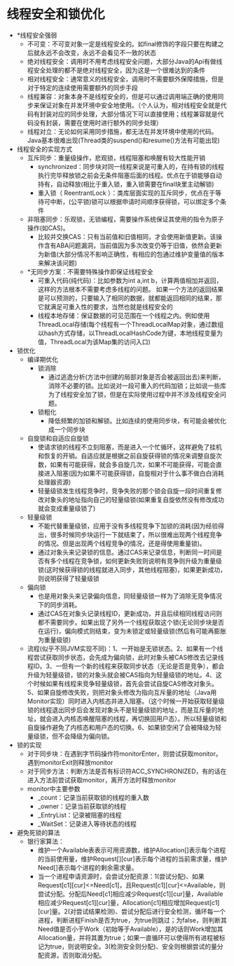 # 线程安全和锁优化
- *线程安全强弱
    - 不可变：不可变对象一定是线程安全的。如final修饰的字段只要在构建之后就永远不会改变，永远不会看见不一致的状态
    - 绝对线程安全：调用时不用考虑线程安全问题，大部分Java的Api有做线程安全处理的都不是绝对线程安全，因为这是一个很难达到的条件
    - 相对线程安全：通常意义的线程安全，调用时不需要额外保障措施，但是对于特定的连续使用需要额外的同步手段
    - 线程兼容：对象本身不是线程安全的，但是可以通过调用端正确的使用同步来保证对象在并发环境中安全地使用。（个人认为，相对线程安全就是代码有封装对应的同步处理，大部分情况下可以直接使用；线程兼容就是代码没有封装，需要在使用时进行额外的同步处理）
    - 线程对立：无论如何采用同步措施，都无法在并发环境中使用的代码。Java基本很难出现(Thread类的suspend()和resume()方法有可能出现)
- 线程安全的实现方式
    - 互斥同步：重量级操作，悲观锁，线程阻塞和唤醒有较大性能开销
        - synchronized：同步块对同一线程来说是可重入的，在持有锁的线程执行完毕释放锁之前会无条件阻塞后面的线程。优点在于锁能够自动持有，自动释放(相比于重入锁，重入锁需要在final块里主动解锁)
        - 重入锁（ ReentrantLock ）：类库层面实现的互斥同步，优点在于等待可中断，(公平锁)锁可以根据申请时间顺序获得锁，可以绑定多个条件
    - 非阻塞同步：乐观锁，无锁编程，需要操作系统保证其使用的指令为原子操作(如CAS)。
        - 比较并交换CAS：只有当前值和旧值相同，才会使用新值更新。该操作含有ABA问题漏洞，当前值因为多次改变仍等于旧值，依然会更新为新值(大部分情况不影响正确性，有相应的包通过维护变量值的版本来解决该问题)
    - *无同步方案：不需要特殊操作即保证线程安全
        - 可重入代码(纯代码)：比如参数为int a,int b，计算两值相加并返回，这样的方法根本不需要考虑多线程的问题。 如果一个方法的返回结果是可以预测的，只要输入了相同的数据，就都能返回相同的结果，那它就满足可重入性的要求，当然也就是线程安全的
        - 线程本地存储：保证数据的可见范围在一个线程之内。例如使用ThreadLocal存储(每个线程有一个ThreadLocalMap对象，通过数组以hash方式存储，以ThreadLocalHashCode为键，本地线程变量为值，ThreadLocal为该Map集的访问入口)
- 锁优化
    - 编译期优化
        - 锁消除
            - 通过逃逸分析(方法中创建的局部对象是否会被返回出去)来判断，消除不必要的锁。比如说对一段可重入的代码加锁；比如说一些库为了线程安全加了锁，但是在实际使用过程中并不涉及线程安全问题。
        - 锁粗化
            - 降低频繁的加锁和解锁。比如连续的使用同步块，有可能会被优化成一个同步块
    - 自旋锁和自适应自旋锁
        - 使请求锁的线程不立刻阻塞，而是进入一个忙循环，这样避免了挂机和恢复的开销。自适应就是根据之前自旋获得锁的情况来调整自旋次数，如果有可能获得，就会多自旋几次，如果不可能获得，可能会直接进入阻塞(因为如果不可能获得锁，自旋相对于什么事不做白白消耗处理器资源)
        - 轻量级锁发生线程竞争时，竞争失败的那个锁会自旋一段时间重复修改对象头的地址指向自己的轻量级锁(如果重复自旋依然没有修改成功就会变成重量级锁了)
    - 轻量级锁
        - 不能代替重量级锁，应用于没有多线程竞争下加锁的消耗(因为经验得出，很多时候同步块运行一下就结束了，所以很难出现两个线程竞争的情况。但是出现两个线程竞争的情况，还是得使用重量锁)。
        - 通过对象头来记录锁的信息。通过CAS来记录信息，判断同一时间是否有多个线程在竞争锁，如何更新失败则说明有竞争则升级为重量级锁(这时候获得锁的线程就进入同步，其他线程阻塞)，如果更新成功，则说明获得了轻量级锁
    - 偏向锁
        - 也是用对象头来记录偏向信息，同轻量级锁一样为了消除无竞争情况下的同步消耗。
        - 通过CAS在对象头记录线程ID，更新成功，并且后续相同线程访问则都不需要同步。如果出现了另外一个线程获取这个锁(无论同步块是否在运行)，偏向模式则结束，变为未锁定或轻量级锁(然后有可能再膨胀为重量级锁)
    - 流程(似乎不同JVM实现不同)：1、一开始是无锁状态。2、如果有一个线程尝试获取同步状态，会先成为偏向锁，此时对象头被CAS修改去记录线程ID。3、一但有一个新的线程来获取同步状态（无论是否是竞争），都会升级为轻量级锁，锁的对象头就会被CAS指向为轻量级锁的地址。4、这个时候如果有线程来竞争轻量级锁，首先会尝试自旋CAS修改对象头。5、如果自旋修改失败，则把对象头修改为指向互斥量的地址（Java用Monitor实现）同时进入内核态并进入阻塞。（这个时候一开始获取轻量级锁的线程退出同步后会发现对象头不是轻量级锁的地址，而是互斥量的地址，就会进入内核态唤醒阻塞的线程，再切换回用户态）。所以轻量级锁和自旋操作避免了内核态和用户态的切换。6、如果锁空闲了会被降级为轻量级锁，但不会降级为偏向锁。
- 锁的实现
    - 对于同步块：在遇到字节码操作符monitorEnter，则尝试获取monitor。遇到monitorExit则释放monitor
    - 对于同步方法：判断方法是否有标识符ACC_SYNCHRONIZED，有的话在进入方法前尝试获取monitor，离开方法时释放monitor
    - monitor中主要参数
        - _count：记录当前获取锁的线程的重入数
        - _owner：记录当前获取锁的线程
        - _EntryList：记录被阻塞的线程
        - _WaitSet：记录进入等待状态的线程
- 避免死锁的算法
    - 银行家算法：
        - 维护一个Available表表示可用资源数，维护Allocation[]表示每个进程的当前使用量，维护Request[][cur]表示每个进程的当前需求量，维护Need[]表示每个进程的剩余需求量。
        - 当一个进程申请资源时，会尝试分配资源：1(尝试分配)、如果Request[c1][cur]<=Need[c1]，且Request[c1][cur]<=Available，则尝试分配。分配后Need[c1]相应减少Request[c1][cur]量，Available相应减少Request[c1][cur]量，Allocation[c1]相应增加Request[c1][cur]量。2(对尝试结果检测)、尝试分配后进行安全检测，循环每一个进程，判断进程Finish是否为true，为true则跳过；为false，则判断其Need值是否小于Work（初始等于Available），是的话则Work增加其Allocation量，并将其置为true；如果一直循环可以使得所有进程被标记为true，则说明安全。3(检测安全则分配)、安全则根据尝试的量分配资源，否则取消分配。